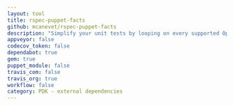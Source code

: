 ```yaml
---
layout: tool
title: rspec-puppet-facts
github: mcanevet/rspec-puppet-facts
description: "Simplify your unit tests by looping on every supported Operating System and populating facts."
appveyor: false
codecov_token: false
dependabot: true
gem: true
puppet_module: false
travis_com: false
travis_org: true
workflow: false
category: PDK - external dependencies
---
```


